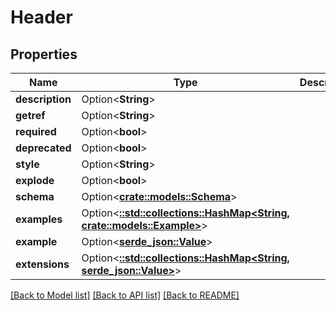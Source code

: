 # Header

## Properties

Name | Type | Description | Notes
------------ | ------------- | ------------- | -------------
**description** | Option<**String**> |  | [optional]
**getref** | Option<**String**> |  | [optional]
**required** | Option<**bool**> |  | [optional]
**deprecated** | Option<**bool**> |  | [optional]
**style** | Option<**String**> |  | [optional]
**explode** | Option<**bool**> |  | [optional]
**schema** | Option<[**crate::models::Schema**](Schema.md)> |  | [optional]
**examples** | Option<[**::std::collections::HashMap<String, crate::models::Example>**](Example.md)> |  | [optional]
**example** | Option<[**serde_json::Value**](.md)> |  | [optional]
**extensions** | Option<[**::std::collections::HashMap<String, serde_json::Value>**](serde_json::Value.md)> |  | [optional]

[[Back to Model list]](../README.md#documentation-for-models) [[Back to API list]](../README.md#documentation-for-api-endpoints) [[Back to README]](../README.md)


